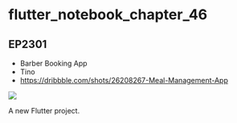 # flutter_notebook_chapter_46

## EP2301

- Barber Booking App
- Tino
- https://dribbble.com/shots/26208267-Meal-Management-App

<img src="https://cdn.dribbble.com/userupload/43886190/file/original-3f2ebe42c89f569916a80c59f9246530.png?resize=1905x1429&vertical=center">


A new Flutter project.
